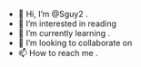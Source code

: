 - 👋 Hi, I’m @Sguy2 .
- 👀 I’m interested in reading 
- 🌱 I’m currently learning .
- 💞️ I’m looking to collaborate on 
- 📫 How to reach me .

<!---
Sguy2/Sguy2 is a ✨ special ✨ repository because its `README.md` (this file) appears on your GitHub profile.
You can click the Preview link to take a look at your changes.
--->
